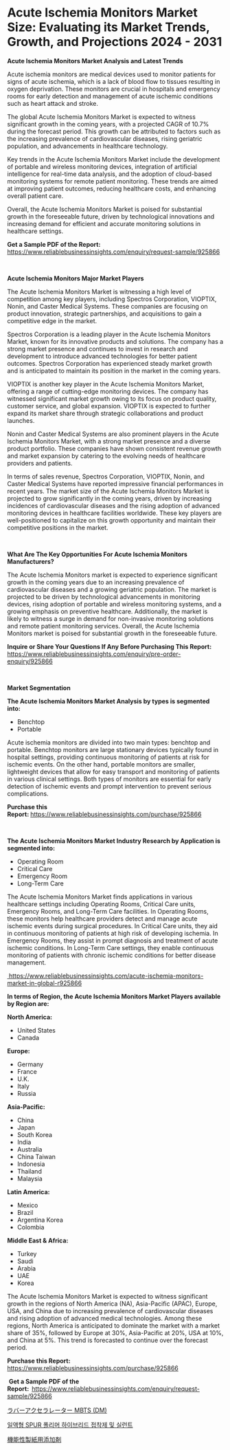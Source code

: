 <p><h1>Acute Ischemia Monitors Market Size: Evaluating its Market Trends, Growth, and Projections 2024 - 2031</h1></p><p><strong>Acute Ischemia Monitors Market Analysis and Latest Trends</strong></p>
<p><p>Acute ischemia monitors are medical devices used to monitor patients for signs of acute ischemia, which is a lack of blood flow to tissues resulting in oxygen deprivation. These monitors are crucial in hospitals and emergency rooms for early detection and management of acute ischemic conditions such as heart attack and stroke.</p><p>The global Acute Ischemia Monitors Market is expected to witness significant growth in the coming years, with a projected CAGR of 10.7% during the forecast period. This growth can be attributed to factors such as the increasing prevalence of cardiovascular diseases, rising geriatric population, and advancements in healthcare technology.</p><p>Key trends in the Acute Ischemia Monitors Market include the development of portable and wireless monitoring devices, integration of artificial intelligence for real-time data analysis, and the adoption of cloud-based monitoring systems for remote patient monitoring. These trends are aimed at improving patient outcomes, reducing healthcare costs, and enhancing overall patient care.</p><p>Overall, the Acute Ischemia Monitors Market is poised for substantial growth in the foreseeable future, driven by technological innovations and increasing demand for efficient and accurate monitoring solutions in healthcare settings.</p></p>
<p><strong>Get a Sample PDF of the Report:&nbsp;</strong> <a href="https://www.reliablebusinessinsights.com/enquiry/request-sample/925866">https://www.reliablebusinessinsights.com/enquiry/request-sample/925866</a></p>
<p>&nbsp;</p>
<p><strong>Acute Ischemia Monitors Major Market Players</strong></p>
<p><p>The Acute Ischemia Monitors Market is witnessing a high level of competition among key players, including Spectros Corporation, VIOPTIX, Nonin, and Caster Medical Systems. These companies are focusing on product innovation, strategic partnerships, and acquisitions to gain a competitive edge in the market.</p><p>Spectros Corporation is a leading player in the Acute Ischemia Monitors Market, known for its innovative products and solutions. The company has a strong market presence and continues to invest in research and development to introduce advanced technologies for better patient outcomes. Spectros Corporation has experienced steady market growth and is anticipated to maintain its position in the market in the coming years.</p><p>VIOPTIX is another key player in the Acute Ischemia Monitors Market, offering a range of cutting-edge monitoring devices. The company has witnessed significant market growth owing to its focus on product quality, customer service, and global expansion. VIOPTIX is expected to further expand its market share through strategic collaborations and product launches.</p><p>Nonin and Caster Medical Systems are also prominent players in the Acute Ischemia Monitors Market, with a strong market presence and a diverse product portfolio. These companies have shown consistent revenue growth and market expansion by catering to the evolving needs of healthcare providers and patients.</p><p>In terms of sales revenue, Spectros Corporation, VIOPTIX, Nonin, and Caster Medical Systems have reported impressive financial performances in recent years. The market size of the Acute Ischemia Monitors Market is projected to grow significantly in the coming years, driven by increasing incidences of cardiovascular diseases and the rising adoption of advanced monitoring devices in healthcare facilities worldwide. These key players are well-positioned to capitalize on this growth opportunity and maintain their competitive positions in the market.</p></p>
<p>&nbsp;</p>
<p><strong>What Are The Key Opportunities For Acute Ischemia Monitors Manufacturers?</strong></p>
<p><p>The Acute Ischemia Monitors market is expected to experience significant growth in the coming years due to an increasing prevalence of cardiovascular diseases and a growing geriatric population. The market is projected to be driven by technological advancements in monitoring devices, rising adoption of portable and wireless monitoring systems, and a growing emphasis on preventive healthcare. Additionally, the market is likely to witness a surge in demand for non-invasive monitoring solutions and remote patient monitoring services. Overall, the Acute Ischemia Monitors market is poised for substantial growth in the foreseeable future.</p></p>
<p><strong>Inquire or Share Your Questions If Any Before Purchasing This Report:</strong> <a href="https://www.reliablebusinessinsights.com/enquiry/pre-order-enquiry/925866">https://www.reliablebusinessinsights.com/enquiry/pre-order-enquiry/925866</a></p>
<p>&nbsp;</p>
<p><strong>Market Segmentation</strong></p>
<p><strong>The Acute Ischemia Monitors Market Analysis by types is segmented into:</strong></p>
<p><ul><li>Benchtop</li><li>Portable</li></ul></p>
<p><p>Acute ischemia monitors are divided into two main types: benchtop and portable. Benchtop monitors are large stationary devices typically found in hospital settings, providing continuous monitoring of patients at risk for ischemic events. On the other hand, portable monitors are smaller, lightweight devices that allow for easy transport and monitoring of patients in various clinical settings. Both types of monitors are essential for early detection of ischemic events and prompt intervention to prevent serious complications.</p></p>
<p><strong>Purchase this Report:&nbsp;</strong><a href="https://www.reliablebusinessinsights.com/purchase/925866">https://www.reliablebusinessinsights.com/purchase/925866</a></p>
<p>&nbsp;</p>
<p><strong>The Acute Ischemia Monitors Market Industry Research by Application is segmented into:</strong></p>
<p><ul><li>Operating Room</li><li>Critical Care</li><li>Emergency Room</li><li>Long-Term Care</li></ul></p>
<p><p>The Acute Ischemia Monitors Market finds applications in various healthcare settings including Operating Rooms, Critical Care units, Emergency Rooms, and Long-Term Care facilities. In Operating Rooms, these monitors help healthcare providers detect and manage acute ischemic events during surgical procedures. In Critical Care units, they aid in continuous monitoring of patients at high risk of developing ischemia. In Emergency Rooms, they assist in prompt diagnosis and treatment of acute ischemic conditions. In Long-Term Care settings, they enable continuous monitoring of patients with chronic ischemic conditions for better disease management.</p></p>
<p><a href="https://www.reliablebusinessinsights.com/acute-ischemia-monitors-market-in-global-r925866">&nbsp;https://www.reliablebusinessinsights.com/acute-ischemia-monitors-market-in-global-r925866</a></p>
<p><strong>In terms of Region, the Acute Ischemia Monitors Market Players available by Region are:</strong></p>
<p>
    <p> <strong> North America: </strong>
        <ul>
            <li>United States</li>
            <li>Canada</li>
        </ul>
        </p> 
    <p> <strong> Europe: </strong>
        <ul>
            <li>Germany</li>
            <li>France</li>
            <li>U.K.</li>
            <li>Italy</li>
            <li>Russia</li>
        </ul>
        </p> 
    <p> <strong> Asia-Pacific: </strong>
        <ul>
            <li>China</li>
            <li>Japan</li>
            <li>South Korea</li>
            <li>India</li>
            <li>Australia</li>
            <li>China Taiwan</li>
            <li>Indonesia</li>
            <li>Thailand</li>
            <li>Malaysia</li>
        </ul>
        </p> 
    <p> <strong> Latin America: </strong>
        <ul>
            <li>Mexico</li>
            <li>Brazil</li>
            <li>Argentina Korea</li>
            <li>Colombia</li>
        </ul>
        </p> 
    <p> <strong> Middle East & Africa: </strong>
        <ul>
            <li>Turkey</li>
            <li>Saudi</li>
            <li>Arabia</li>
            <li>UAE</li>
            <li>Korea</li>
        </ul>
    </p>
    </p>
<p><p>The Acute Ischemia Monitors Market is expected to witness significant growth in the regions of North America (NA), Asia-Pacific (APAC), Europe, USA, and China due to increasing prevalence of cardiovascular diseases and rising adoption of advanced medical technologies. Among these regions, North America is anticipated to dominate the market with a market share of 35%, followed by Europe at 30%, Asia-Pacific at 20%, USA at 10%, and China at 5%. This trend is forecasted to continue over the forecast period.</p></p>
<p><strong>Purchase this Report: </strong><a href="https://www.reliablebusinessinsights.com/purchase/925866">https://www.reliablebusinessinsights.com/purchase/925866</a></p>
<p>&nbsp;<strong>Get a Sample PDF of the Report:&nbsp;&nbsp;</strong><a href="https://www.reliablebusinessinsights.com/enquiry/request-sample/925866">https://www.reliablebusinessinsights.com/enquiry/request-sample/925866</a></p>
<p><strong></strong></p>
<p><p><a href="https://medium.com/@byroalenzuela76845/%E3%82%B4%E3%83%A0%E4%BF%83%E9%80%B2%E5%89%A4mbts-dm-%E5%B8%82%E5%A0%B4-%E5%B8%82%E5%A0%B4%E3%82%B7%E3%82%A7%E3%82%A2-%E5%B8%82%E5%A0%B4%E5%8B%95%E5%90%91-%E3%81%8A%E3%82%88%E3%81%B3%E5%B0%86%E6%9D%A5%E3%81%AE%E6%88%90%E9%95%B7%E3%81%AE%E6%8E%A2%E7%A9%B6-02e1d41eb2fe">ラバーアクセラレーター MBTS (DM)</a></p><p><a href="https://medium.com/@josefarice/%EC%9B%90-%EA%B5%AC%EC%84%B1-spur-%ED%8F%AC%EB%A6%AC%EB%A8%B8-%ED%95%98%EC%9D%B4%EB%B8%8C%EB%A6%AC%EB%93%9C-%EC%A0%91%EC%B0%A9%EC%A0%9C-%EB%B0%8F-%EB%B0%80%EB%B4%89%EC%9E%AC-%EC%8B%9C%EC%9E%A5-%EC%A1%B0%EC%82%AC-%EB%B3%B4%EA%B3%A0%EC%84%9C-%EA%B7%B8-%EC%97%AD%EC%82%AC-%EB%B0%8F-2024%EB%85%84%EB%B6%80%ED%84%B0-2031%EB%85%84%EA%B9%8C%EC%A7%80%EC%9D%98-%EC%98%88%EC%B8%A1-48efa04388ab">일액형 SPUR 폴리머 하이브리드 접착제 및 실런트</a></p><p><a href="https://medium.com/@oliveyew35/%E6%A9%9F%E8%83%BD%E6%80%A7%E7%B4%99%E8%A3%BD%E5%93%81%E6%B7%BB%E5%8A%A0%E5%89%A4%E5%B8%82%E5%A0%B4%E3%81%AF-%E5%B8%82%E5%A0%B4%E3%82%B7%E3%82%A7%E3%82%A2-%E3%82%B5%E3%82%A4%E3%82%BA-2031%E5%B9%B4%E3%81%BE%E3%81%A7%E3%81%AE%E4%BA%88%E6%B8%AC%E3%81%AB%E7%84%A6%E7%82%B9%E3%82%92%E5%BD%93%E3%81%A6%E3%81%A6%E3%81%84%E3%81%BE%E3%81%99-ae41e146ff2f">機能性製紙用添加剤</a></p></p>